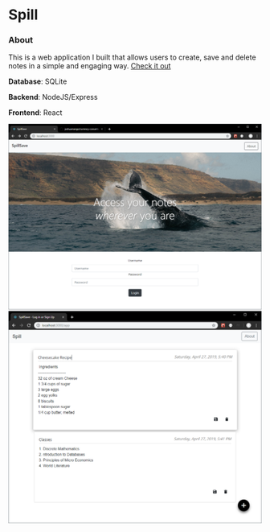 Spill
=====

### About

This is a web application I built that allows users to create, save and delete notes
in a simple and engaging way. [Check it out](https://joshuaodeyemi.com/spill)


**Database**: SQLite

**Backend**: NodeJS/Express

**Frontend**: React

![Image](login.png "homepage")
![Image](app.PNG "note app")
